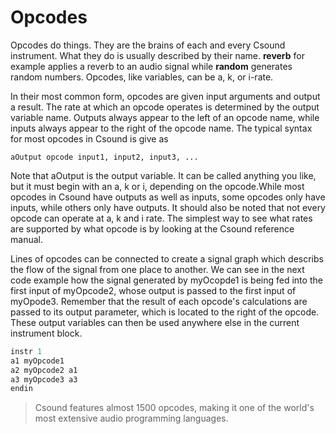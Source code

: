 # Opcodes

Opcodes do things. They are the brains of each and every Csound instrument. What they do is usually described by their name. **reverb** for example applies a reverb to an audio signal while **random** generates random numbers. Opcodes, like variables, can be a, k, or i-rate.

In their most common form, opcodes are given input arguments and output a result. The rate at which an opcode operates is determined by the output variable name. Outputs always appear to the left of an opcode name, while inputs always appear to the right of the opcode name. The typical syntax for most opcodes in Csound is give as

```
aOutput opcode input1, input2, input3, ...
```

Note that aOutput is the output variable. It can be called anything you like, but it must begin with an a, k or i, depending on the opcode.While most opcodes in Csound have outputs as well as inputs, some opcodes only have inputs, while others only have outputs. It should also be noted that not every opcode can operate at a, k and i rate. The simplest way to see what rates are supported by what opcode is by looking at the Csound reference manual.

Lines of opcodes can be connected to create a signal graph which describs the flow of the signal from one place to another. We can see in the next code example how the signal generated by myOcopde1 is being fed into the first input of myOpcode2, whose output is passed to the first input of myOpode3. Remember that the result of each opcode's calculations are passed to its output parameter, which is located to the right of the opcode. These output variables can then be used anywhere else in the current instrument block.

```csharp
instr 1
a1 myOpcode1 
a2 myOpcode2 a1
a3 myOpcode3 a3
endin
```

> Csound features almost 1500 opcodes, making it one of the world's most extensive audio programming languages.

